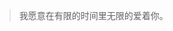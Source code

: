 > 我愿意在有限的时间里无限的爱着你。

<!-- <style>
/* 头像大小调整 */
.avatar {
    width: 80px;   /* 头像宽度 */
    height: 80px;  /* 头像高度 */
    vertical-align: -20px;
    border-radius: 50%;
    margin-right: 5px;
    margin-bottom: 5px;
    -webkit-box-shadow: 1px 1px 1px rgba(0,0,0,.1), 1px 1px 1px rgba(0,0,0,0.1), 1px 1px 1px rgba(0,0,0,0.1);
    box-shadow: 1px 1px 1px rgba(0,0,0,.1), 1px 1px 1px rgba(0,0,0,0.1), 1px 1px 1px rgba(0,0,0,0.1);
    border: 2px solid #fff;
}
</style>
<body>
<link rel="stylesheet" type="text/css" href="https://cdn.jsdelivr.net/gh/xiaoyanu/file-test@2021.11.24-2/more/lovetime.css" />
  <div style="text-align: center;">
      
    <img class="avatar" src="https://xinchen-jzx.github.io/assets/img/avatar.jpg" style="width: 100px; height: 100px; border: 2px solid orange; border-radius: 10px;">

    <svg class="my-face" viewBox="0 0 1024 1024" version="1.1" xmlns="http://www.w3.org/2000/svg" width="50" height="50"><path d="M866.944 256.768c-95.488-95.488-250.496-95.488-345.984 0l-13.312 13.312-9.472-9.472c-93.824-93.824-246.656-100.736-343.68-10.368-101.888 94.976-104.064 254.592-6.4 352.256l13.568 13.568 299.264 299.264c25.728 25.728 67.584 25.728 93.44 0l312.576-312.576c95.488-95.488 95.488-250.368 0-345.984zM335.36 352.64c-20.48 0-40.832 6.016-56.704 18.944a85.4912 85.4912 0 0 0-6.912 126.976c9.984 9.984 9.984 26.24 0 36.224l-3.2 3.2c-8.192 8.192-21.632 8.192-29.952 0-52.608-52.608-57.216-138.496-6.528-192.896 26.112-28.032 61.952-43.52 100.096-43.52 14.08 0 25.6 11.52 25.6 25.6v3.072c0 12.416-9.984 22.4-22.4 22.4z" p-id="21617" data-spm-anchor-id="a313x.7781069.0.i46" class="selected" fill="#FF2727"></path></svg>

    <img class="avatar" src="https://houhuawei23.github.io/assets/img/prof_pic.jpg?88cbd40da0f1c23a3ee3757138d63d72" style="width: 100px; height: 100px; border: 2px solid orange; border-radius: 10px;">
    
<span id="Timing"></span>
  </div>
  <script>
    function timing() {
      // 开始时间 - 格式: 年-月-日 时:分:秒
      let start = '2021-9-3 00:00:00'
      let startTime = new Date(start).getTime()
      let currentTime = new Date().getTime()
      let difference = currentTime - startTime
      let m =  Math.floor(difference / (1000))
      let mm = m % 60  // 秒
      let f = Math.floor(m / 60)
      let ff = f % 60  // 分钟
      let s = Math.floor(f / 60)  // 小时
      let ss = s % 24
      let day = Math.floor(s / 24 )  // 天数
      return "<br> " + day + " day " + ss + " h " + ff + " m " + mm +' s'
    }
    setInterval(()=>{
      document.getElementById('Timing').innerHTML = timing()
    }, 1000)
  </script>
</body> -->
